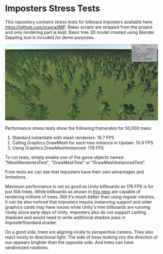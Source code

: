 # Imposters Stress Tests

This repository contains stress tests for bilboard imposters available here: https://github.com/xraxra/IMP. Baker scripts are stripped from the project and only rendering part is kept. Basic tree 3D model created using Blender Sappling tool is included for demo purposes.

![Scene view](Images/Imposters.png)

Performance stress tests show the following framerates for 50,000 trees:

1. Standard instantiate with mesh renderers: 16.7 FPS
2. Calling Graphics.DrawMesh for each tree instance in Update: 10.9 FPS
3. Using Graphics.DrawMeshInstanced: 178 FPS

To run tests, simply enable one of the game objects named "MeshRenderersTest", "DrawMeshTest" or "DrawMeshInstancedTest".

From tests we can see that imposters have their own advantages and limitations.

Maximum performance is not as good as Unity billboards as 178 FPS is for just 50k trees. While billboards as shown in [this repo](https://github.com/chanfort/Tree-billboards-stress-test) are capable of rendering millions of trees. Still it's much better than using regular meshes. It can be also noticed that imposters require instancing support and older graphics cards may have issues while Unity's tree billboards are running nicely since early days of Unity. Imposters also do not support casting shadows and would need to write additional shadow pass in ImposterStandard.shader.

On a good side, trees are aligning nicely to perspective camera. They also react nicely to directional light. The side of trees looking into the direction of sun appears brighter than the opposite side. And trees can have randomized rotations.
